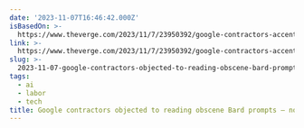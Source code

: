 ```yaml
---
date: '2023-11-07T16:46:42.000Z'
isBasedOn: >-
  https://www.theverge.com/2023/11/7/23950392/google-contractors-accenture-obscene-bard-prompts-unionizing
link: >-
  https://www.theverge.com/2023/11/7/23950392/google-contractors-accenture-obscene-bard-prompts-unionizing
slug: >-
  2023-11-07-google-contractors-objected-to-reading-obscene-bard-prompts-now-theyre-u
tags:
  - ai
  - labor
  - tech
title: Google contractors objected to reading obscene Bard prompts — now they’re u
---
```


